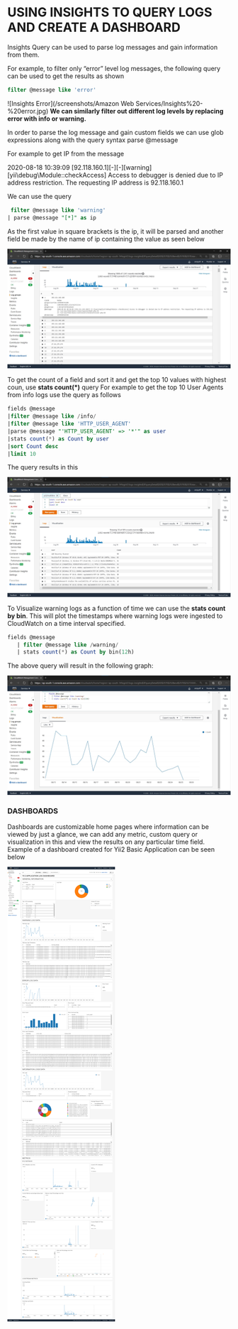 # USING INSIGHTS TO QUERY LOGS AND CREATE A DASHBOARD

Insights Query can be used to parse log messages and gain information from them. 

For example, to filter only “error” level log messages, the following query can be used to get the results as shown
```sql
filter @message like 'error'
```

![Insights Error](/screenshots/Amazon Web Services/Insights%20-%20error.jpg)
**We can similarly filter out different log levels by replacing error with info or warning.**

In order to parse the log message and gain custom fields we can use glob expressions along with the query syntax
parse @message

For example to get IP from the message 

2020-08-18 10:39:09 [92.118.160.1][-][-][warning][yii\debug\Module::checkAccess] Access to debugger is denied due to IP address restriction. The requesting IP address is 92.118.160.1

We can use the query 
```sql
 filter @message like 'warning'
| parse @message "[*]" as ip
```

As the first value in square brackets is the ip, it will be parsed and another field be made by the name of ip containing the value as seen below

![Insights IP](/screenshots/Amazon%20Web%20Services/Insights%20-%20ip.jpg)

To get the count of a field and sort it and get the top 10 values with highest coun, use **stats count(\*)** query
For example to get the top 10 User Agents from info logs use the query as follows 

```sql
fields @message
|filter @message like /info/
|filter @message like 'HTTP_USER_AGENT'
|parse @message "'HTTP_USER_AGENT' => '*'" as user
|stats count(*) as Count by user
|sort Count desc
|limit 10
```

The query results in this

![Top 10 User Agents](/screenshots/Amazon%20Web%20Services/Insights%20-%20Top%2010%20user%20agents.jpg)

To Visualize warning logs as a function of time we can use the **stats count by bin**. This will plot the timestamps where warning logs were ingested to CloudWatch on a time interval specified.

```sql
fields @message
   | filter @message like /warning/
   | stats count(*) as Count by bin(12h)
```

 The above query will result in the following graph:
 
 ![Insights Graph](/screenshots/Amazon%20Web%20Services/Insights%20-%20Graph.jpg)
 
 
### DASHBOARDS
 
Dashboards are customizable home pages where information can be viewed by just a glance, we can add any metric, custom query or visualization in this and view the results on any particular time field. Example of a dashboard created for Yii2 Basic Application can be seen below

![Insights Dashboard](/screenshots/Amazon%20Web%20Services/Insights%20Dashboard.png)
